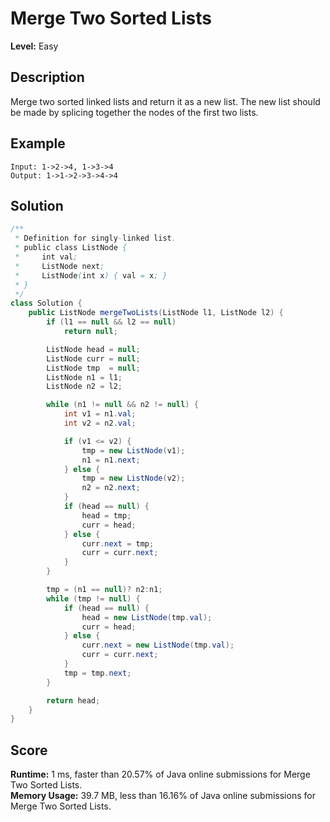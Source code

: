 # Merge Two Sorted Lists

**Level:** Easy

## Description

Merge two sorted linked lists and return it as a new list. The new list should be made by splicing together the nodes of the first two lists.

## Example

```text
Input: 1->2->4, 1->3->4
Output: 1->1->2->3->4->4
```

## Solution

```java
/**
 * Definition for singly-linked list.
 * public class ListNode {
 *     int val;
 *     ListNode next;
 *     ListNode(int x) { val = x; }
 * }
 */
class Solution {
    public ListNode mergeTwoLists(ListNode l1, ListNode l2) {
        if (l1 == null && l2 == null)
            return null;

        ListNode head = null;
        ListNode curr = null;
        ListNode tmp  = null;
        ListNode n1 = l1;
        ListNode n2 = l2;

        while (n1 != null && n2 != null) {
            int v1 = n1.val;
            int v2 = n2.val;

            if (v1 <= v2) {
                tmp = new ListNode(v1);
                n1 = n1.next;
            } else {
                tmp = new ListNode(v2);
                n2 = n2.next;
            }
            if (head == null) {
                head = tmp;
                curr = head;
            } else {
                curr.next = tmp;
                curr = curr.next;
            }
        }

        tmp = (n1 == null)? n2:n1;
        while (tmp != null) {
            if (head == null) {
                head = new ListNode(tmp.val);
                curr = head;
            } else {
                curr.next = new ListNode(tmp.val);
                curr = curr.next;
            }
            tmp = tmp.next;
        }

        return head;
    }
}
```

## Score

**Runtime:** 1 ms, faster than 20.57% of Java online submissions for Merge Two Sorted Lists.\
**Memory Usage:** 39.7 MB, less than 16.16% of Java online submissions for Merge Two Sorted Lists.
